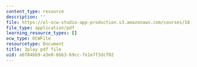 ```yaml
---
content_type: resource
description: ''
file: https://ol-ocw-studio-app-production.s3.amazonaws.com/courses/18-01sc-single-variable-calculus-fall-2010/a6f84bb9a3e86bb369ccfe1e7f3dcf02_5q_3FDOkVRQ.pdf
file_type: application/pdf
learning_resource_types: []
ocw_type: OCWFile
resourcetype: Document
title: 3play pdf file
uid: a6f84bb9-a3e8-6bb3-69cc-fe1e7f3dcf02
---
```

